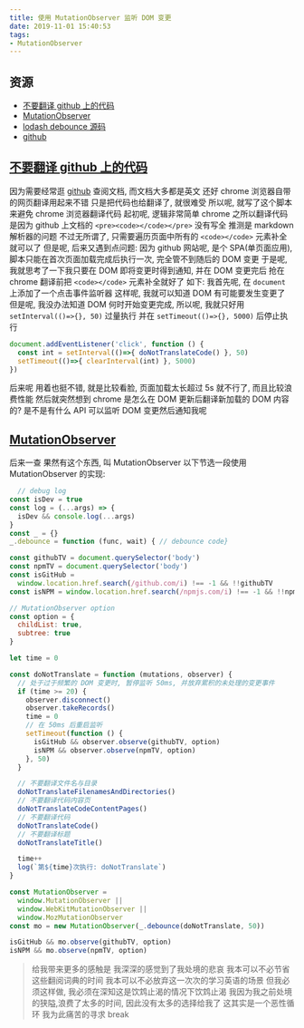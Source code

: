 ```yaml
---
title: 使用 MutationObserver 监听 DOM 变更
date: 2019-11-01 15:40:53
tags:
- MutationObserver
---
```


[不要翻译 github 上的代码]: https://greasyfork.org/zh-CN/scripts/376658-%E4%B8%8D%E8%A6%81%E7%BF%BB%E8%AF%91github%E4%B8%8A%E7%9A%84%E4%BB%A3%E7%A0%81/code
[MutationObserver]: https://developer.mozilla.org/zh-CN/docs/Web/API/MutationObserver
[lodash debounce 源码]: https://github.com/lodash/lodash/blob/15e1557b2a97c8bbee22d873832d90ed3ba50ba7/debounce.js
[github]: https://github.com/

## 资源

- [不要翻译 github 上的代码][]
- [MutationObserver][]
- [lodash debounce 源码][]
- [github][]

## [不要翻译 github 上的代码][]

因为需要经常逛 [github][] 查阅文档, 而文档大多都是英文
还好 chrome 浏览器自带的网页翻译用起来不错
只是把代码也给翻译了, 就很难受
所以呢, 就写了这个脚本来避免 chrome 浏览器翻译代码
起初呢, 逻辑非常简单
chrome 之所以翻译代码是因为 github 上文档的 `<pre><code></code></pre>` 没有写全
推测是 markdown 解析器的问题
不过无所谓了, 只需要遍历页面中所有的 `<code></code>` 元素补全就可以了
但是呢, 后来又遇到点问题:
因为 github 网站呢, 是个 SPA(单页面应用),
脚本只能在首次页面加载完成后执行一次, 完全管不到随后的 DOM 变更
于是呢, 我就思考了一下我只要在 DOM 即将变更时得到通知, 并在 DOM 变更完后
抢在 chrome 翻译前把 `<code></code>` 元素补全就好了
如下:
我首先呢, 在 `document` 上添加了一个点击事件监听器
这样呢, 我就可以知道 DOM 有可能要发生变更了
但是呢, 我没办法知道 DOM 何时开始变更完成,
所以呢, 我就只好用 `setInterval(()=>{}, 50)` 过量执行
并在 `setTimeout(()=>{}, 5000)` 后停止执行
```js
document.addEventListener('click', function () {
  const int = setInterval(()=>{ doNotTranslateCode() }, 50)
  setTimeout(()=>{ clearInterval(int) }, 5000)
})
```
后来呢
用着也挺不错, 就是比较看脸, 页面加载太长超过 5s 就不行了, 而且比较浪费性能
然后就突然想到 chrome 是怎么在 DOM 更新后翻译新加载的 DOM 内容的?
是不是有什么 API 可以监听 DOM 变更然后通知我呢

## [MutationObserver][]

后来一查
果然有这个东西, 叫 MutationObserver
以下节选一段使用 MutationObserver 的实现:
```js
  // debug log
const isDev = true
const log = (...args) => {
  isDev && console.log(...args)
}
const _ = {}
_.debounce = function (func, wait) { // debounce code}

const githubTV = document.querySelector('body')
const npmTV = document.querySelector('body')
const isGitHub =
  window.location.href.search(/github.com/i) !== -1 && !!githubTV
const isNPM = window.location.href.search(/npmjs.com/i) !== -1 && !!npmTV

// MutationObserver option
const option = {
  childList: true,
  subtree: true
}

let time = 0

const doNotTranslate = function (mutations, observer) {
  // 处于过于频繁的 DOM 变更时, 暂停监听 50ms, 并放弃累积的未处理的变更事件
  if (time >= 20) {
    observer.disconnect()
    observer.takeRecords()
    time = 0
    // 在 50ms 后重启监听
    setTimeout(function () {
      isGitHub && observer.observe(githubTV, option)
      isNPM && observer.observe(npmTV, option)
    }, 50)
  }

  // 不要翻译文件名与目录
  doNotTranslateFilenamesAndDirectories()
  // 不要翻译代码内容页
  doNotTranslateCodeContentPages()
  // 不要翻译代码
  doNotTranslateCode()
  // 不要翻译标题
  doNotTranslateTitle()

  time++
  log(`第${time}次执行: doNotTranslate`)
}

const MutationObserver =
  window.MutationObserver ||
  window.WebKitMutationObserver ||
  window.MozMutationObserver
const mo = new MutationObserver(_.debounce(doNotTranslate, 50))

isGitHub && mo.observe(githubTV, option)
isNPM && mo.observe(npmTV, option)
```

>给我带来更多的感触是
我深深的感觉到了我处境的悲哀
我本可以不必节省这些翻阅词典的时间
我本可以不必放弃这一次次的学习英语的场景
但我必须这样做, 我必须在深知这是饮鸩止渴的情况下饮鸩止渴
我因为我之前处境的狭隘,浪费了太多的时间, 因此没有太多的选择给我了
这其实是一个恶性循环
我为此痛苦的寻求 break
